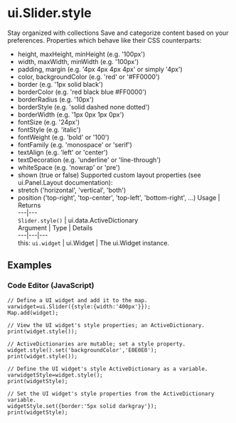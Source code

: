  
#  ui.Slider.style
Stay organized with collections  Save and categorize content based on your preferences. 
Properties which behave like their CSS counterparts:
- height, maxHeight, minHeight (e.g. '100px')
- width, maxWidth, minWidth (e.g. '100px')
- padding, margin (e.g. '4px 4px 4px 4px' or simply '4px')
- color, backgroundColor (e.g. 'red' or '#FF0000')
- border (e.g. '1px solid black')
- borderColor (e.g. 'red black blue #FF0000')
- borderRadius (e.g. '10px')
- borderStyle (e.g. 'solid dashed none dotted')
- borderWidth (e.g. '1px 0px 1px 0px')
- fontSize (e.g. '24px')
- fontStyle (e.g. 'italic')
- fontWeight (e.g. 'bold' or '100')
- fontFamily (e.g. 'monospace' or 'serif')
- textAlign (e.g. 'left' or 'center')
- textDecoration (e.g. 'underline' or 'line-through')
- whiteSpace (e.g. 'nowrap' or 'pre')
- shown (true or false)
Supported custom layout properties (see ui.Panel.Layout documentation):
- stretch ('horizontal', 'vertical', 'both')
- position ('top-right', 'top-center', 'top-left', 'bottom-right', ...)
Usage | Returns  
---|---  
`Slider.style()` | ui.data.ActiveDictionary  
Argument | Type | Details  
---|---|---  
this: `ui.widget` | ui.Widget | The ui.Widget instance.  
## Examples
### Code Editor (JavaScript)
```
// Define a UI widget and add it to the map.
varwidget=ui.Slider({style:{width:'400px'}});
Map.add(widget);

// View the UI widget's style properties; an ActiveDictionary.
print(widget.style());

// ActiveDictionaries are mutable; set a style property.
widget.style().set('backgroundColor','E0E0E0');
print(widget.style());

// Define the UI widget's style ActiveDictionary as a variable.
varwidgetStyle=widget.style();
print(widgetStyle);

// Set the UI widget's style properties from the ActiveDictionary variable.
widgetStyle.set({border:'5px solid darkgray'});
print(widgetStyle);
```


